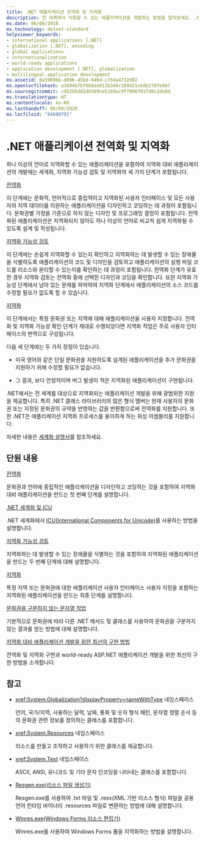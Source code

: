 ```yaml
---
title: .NET 애플리케이션 전역화 및 지역화
description: 전 세계에서 사용할 수 있는 애플리케이션을 개발하는 방법을 알아보세요. .NET의 세계화, 지역화 가능성 검토 및 지역화에 대해 읽어보세요.
ms.date: 06/08/2018
ms.technology: dotnet-standard
helpviewer_keywords:
- international applications [.NET]
- globalization [.NET], encoding
- global applications
- internationalization
- world-ready applications
- application development [.NET], globalization
- multilingual application development
ms.assetid: 9a59696b-d89b-45bd-946d-c75da4732d02
ms.openlocfilehash: a3894b7bf9b8aa013b346c169d21c6db270fe987
ms.sourcegitcommit: cdb295dd1db589ce5169ac9ff096f01fd0c2da9d
ms.translationtype: HT
ms.contentlocale: ko-KR
ms.lasthandoff: 06/09/2020
ms.locfileid: "84600791"
---
```

# <a name="globalizing-and-localizing-net-applications"></a>.NET 애플리케이션 전역화 및 지역화

하나 이상의 언어로 지역화할 수 있는 애플리케이션을 포함하여 지역화 대비 애플리케이션의 개발에는 세계화, 지역화 가능성 검토 및 지역화의 세 가지 단계가 포함됩니다.

[전역화](globalization.md)

이 단계에는 문화적, 언어적으로 중립적이고 지역화된 사용자 인터페이스 및 모든 사용자의 지역 데이터를 지원하는 애플리케이션을 디자인하고 코딩하는 데 과정이 포함됩니다. 문화권별 가정을 기준으로 하지 않는 디자인 및 프로그래밍 결정이 포함됩니다. 전역화된 애플리케이션은 지역화되지 않아도 하나 이상의 언어로 비교적 쉽게 지역화될 수 있도록 설계 및 작성됩니다.

[지역화 가능성 검토](localizability-review.md)

이 단계에는 손쉽게 지역화할 수 있는지 확인하고 지역화하는 데 발생할 수 있는 장애물을 식별하도록 애플리케이션의 코드 및 디자인을 검토하고 애플리케이션의 실행 파일 코드를 리소스와 분리할 수 있는지를 확인하는 데 과정이 포함됩니다. 전역화 단계가 유효한 경우 지역화 검토는 전역화 중에 선택한 디자인과 코딩을 확인합니다. 또한 지역화 가능성 단계에서 남아 있는 문제를 파악하여 지역화 단계에서 애플리케이션의 소스 코드를 수정할 필요가 없도록 할 수 있습니다.

[지역화](localization.md)

이 단계에서는 특정 문화권 또는 지역에 대해 애플리케이션을 사용자 지정합니다. 전역화 및 지역화 가능성 확인 단계가 제대로 수행되었다면 지역화 작업은 주로 사용자 인터페이스의 번역으로 구성됩니다.

다음 세 단계에는 두 가지 장점이 있습니다.

- 미국 영어와 같은 단일 문화권을 지원하도록 설계된 애플리케이션을 추가 문화권을 지원하기 위해 수정할 필요가 없습니다.

- 그 결과, 보다 안정적이며 버그 발생이 적은 지역화된 애플리케이션이 구현됩니다.

.NET에서는 전 세계를 대상으로 지역화되는 애플리케이션 개발을 위해 광범위한 지원을 제공합니다. 특히 .NET 클래스 라이브러리의 많은 형식 멤버는 현재 사용자의 문화권 또는 지정된 문화권의 규약을 반영하는 값을 반환함으로써 전역화를 지원합니다. 또한 .NET은 애플리케이션 지역화 프로세스를 용이하게 하는 위성 어셈블리를 지원합니다.

자세한 내용은 [세계화 설명서](/globalization/)를 참조하세요.

## <a name="in-this-section"></a>단원 내용

[전역화](globalization.md)

문화권과 언어에 중립적인 애플리케이션을 디자인하고 코딩하는 것을 포함하여 지역화 대비 애플리케이션을 만드는 첫 번째 단계를 설명합니다.

[.NET 세계화 및 ICU](globalization-icu.md)

.NET 세계화에서 [ICU(International Components for Unicode)](http://site.icu-project.org/home)를 사용하는 방법을 설명합니다.

[지역화 가능성 검토](localizability-review.md)

지역화하는 데 발생할 수 있는 장애물을 식별하는 것을 포함하여 지역화된 애플리케이션을 만드는 두 번째 단계에 대해 설명합니다.

[지역화](localization.md)

특정 지역 또는 문화권에 대한 애플리케이션 사용자 인터페이스 사용자 지정을 포함하는 지역화된 애플리케이션을 만드는 최종 단계를 설명합니다.

[문화권을 구분하지 않는 문자열 작업](culture-insensitive-string-operations.md)

기본적으로 문화권에 따라 다른 .NET 메서드 및 클래스를 사용하여 문화권을 구분하지 않는 결과를 얻는 방법에 대해 설명합니다.

[지역화 대비 애플리케이션 개발을 위한 최선의 구현 방법](best-practices-for-developing-world-ready-apps.md)

전역화 및 지역화 구현과 world-ready ASP.NET 애플리케이션 개발을 위한 최선의 구현 방법을 소개합니다.

## <a name="reference"></a>참고

- <xref:System.Globalization?displayProperty=nameWithType> 네임스페이스

   언어, 국가/지역, 사용하는 달력, 날짜, 통화 및 숫자 형식 패턴, 문자열 정렬 순서 등의 문화권 관련 정보를 정의하는 클래스를 포함합니다.

- <xref:System.Resources> 네임스페이스

   리소스를 만들고 조작하고 사용하기 위한 클래스를 제공합니다.

- <xref:System.Text> 네임스페이스

   ASCII, ANSI, 유니코드 및 기타 문자 인코딩을 나타내는 클래스를 포함합니다.

- [Resgen.exe(리소스 파일 생성기)](../../framework/tools/resgen-exe-resource-file-generator.md)

   Resgen.exe를 사용하여 .txt 파일 및 .resx(XML 기반 리소스 형식) 파일을 공용 언어 런타임 바이너리 .resources 파일로 변환하는 방법에 대해 설명합니다.

- [Winres.exe(Windows Forms 리소스 편집기)](../../framework/tools/winres-exe-windows-forms-resource-editor.md)

   Winres.exe를 사용하여 Windows Forms 폼을 지역화하는 방법을 설명합니다.
